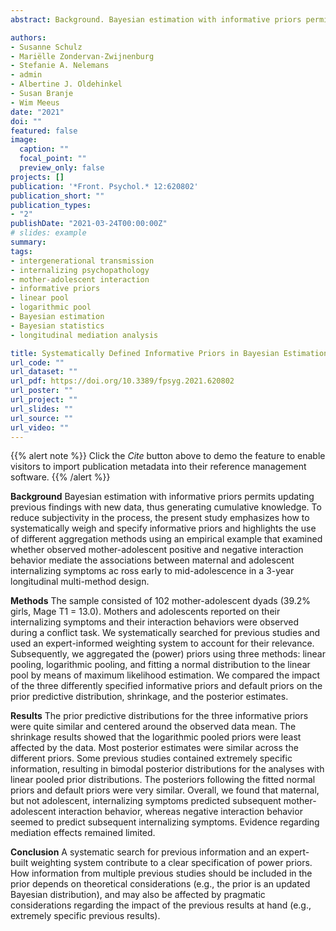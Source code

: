 ```yaml
---
abstract: Background. Bayesian estimation with informative priors permits updating previous findings with new data, thus generating cumulative knowledge. To reduce subjectivity in the process, the present study emphasizes how to systematically weigh and specify informative priors and highlights the use of different aggregation methods using an empirical example that examined whether observed mother-adolescent positive and negative interaction behavior mediate the associations between maternal and adolescent internalizing symptoms ac ross early to mid-adolescence in a 3-year longitudinal multi-method design. Methods. The sample consisted of 102 mother-adolescent dyads (39.2% girls, Mage T1 = 13.0). Mothers and adolescents reported on their internalizing symptoms and their interaction behaviors were observed during a conflict task. We systematically searched for previous studies and used an expert-informed weighting system to account for their relevance. Subsequently, we aggregated the (power) priors using three methods, linear pooling, logarithmic pooling, and fitting a normal distribution to the linear pool by means of maximum likelihood estimation. We compared the impact of the three differently specified informative priors and default priors on the prior predictive distribution, shrinkage, and the posterior estimates. Results. The prior predictive distributions for the three informative priors were quite similar and centered around the observed data mean. The shrinkage results showed that the logarithmic pooled priors were least affected by the data. Most posterior estimates were similar across the different priors. Some previous studies contained extremely specific information, resulting in bimodal posterior distributions for the analyses with linear pooled prior distributions. The posteriors following the fitted normal priors and default priors were very similar. Overall, we found that maternal, but not adolescent, internalizing symptoms predicted subsequent mother-adolescent interaction behavior, whereas negative interaction behavior seemed to predict subsequent internalizing symptoms. Evidence regarding mediation effects remained limited. Conclusion. A systematic search for previous information and an expert-built weighting system contribute to a clear specification of power priors. How information from multiple previous studies should be included in the prior depends on theoretical considerations (e.g., the prior is an updated Bayesian distribution), and may also be affected by pragmatic considerations regarding the impact of the previous results at hand (e.g., extremely specific previous results).

authors:
- Susanne Schulz
- Mariëlle Zondervan-Zwijnenburg
- Stefanie A. Nelemans
- admin 
- Albertine J. Oldehinkel
- Susan Branje
- Wim Meeus
date: "2021"
doi: ""
featured: false
image:
  caption: ""
  focal_point: ""
  preview_only: false
projects: []
publication: '*Front. Psychol.* 12:620802'
publication_short: ""
publication_types:
- "2"
publishDate: "2021-03-24T00:00:00Z"
# slides: example
summary: 
tags:
- intergenerational transmission
- internalizing psychopathology
- mother-adolescent interaction
- informative priors
- linear pool
- logarithmic pool
- Bayesian estimation
- Bayesian statistics
- longitudinal mediation analysis

title: Systematically Defined Informative Priors in Bayesian Estimation. An Empirical Application on the Transmission of Internalizing Symptoms Through Mother-Adolescent Interaction Behavior
url_code: ""
url_dataset: ""
url_pdf: https://doi.org/10.3389/fpsyg.2021.620802
url_poster: ""
url_project: ""
url_slides: ""
url_source: ""
url_video: ""
---
```


{{% alert note %}}
Click the *Cite* button above to demo the feature to enable visitors to import publication metadata into their reference management software.
{{% /alert %}}

<!--{{% alert note %}}
#Click the *Slides* button above to demo Academic's Markdown slides feature.
{{% /alert %}}-->

<!--Supplementary notes can be added here, including [code and math](https://sourcethemes.com/academic/docs/writing-markdown-latex/). -->
**Background** 
Bayesian estimation with informative priors permits updating previous findings with new data, thus generating cumulative knowledge. To reduce subjectivity in the process, the present study emphasizes how to systematically weigh and specify informative priors and highlights the use of different aggregation methods using an empirical example that examined whether observed mother-adolescent positive and negative interaction behavior mediate the associations between maternal and adolescent internalizing symptoms ac ross early to mid-adolescence in a 3-year longitudinal multi-method design. 

**Methods** 
The sample consisted of 102 mother-adolescent dyads (39.2% girls, Mage T1 = 13.0). Mothers and adolescents reported on their internalizing symptoms and their interaction behaviors were observed during a conflict task. We systematically searched for previous studies and used an expert-informed weighting system to account for their relevance. Subsequently, we aggregated the (power) priors using three methods: linear pooling, logarithmic pooling, and fitting a normal distribution to the linear pool by means of maximum likelihood estimation. We compared the impact of the three differently specified informative priors and default priors on the prior predictive distribution, shrinkage, and the posterior estimates. 

**Results** 
The prior predictive distributions for the three informative priors were quite similar and centered around the observed data mean. The shrinkage results showed that the logarithmic pooled priors were least affected by the data. Most posterior estimates were similar across the different priors. Some previous studies contained extremely specific information, resulting in bimodal posterior distributions for the analyses with linear pooled prior distributions. The posteriors following the fitted normal priors and default priors were very similar. Overall, we found that maternal, but not adolescent, internalizing symptoms predicted subsequent mother-adolescent interaction behavior, whereas negative interaction behavior seemed to predict subsequent internalizing symptoms. Evidence regarding mediation effects remained limited. 

**Conclusion** 
A systematic search for previous information and an expert-built weighting system contribute to a clear specification of power priors. How information from multiple previous studies should be included in the prior depends on theoretical considerations (e.g., the prior is an updated Bayesian distribution), and may also be affected by pragmatic considerations regarding the impact of the previous results at hand (e.g., extremely specific previous results).
